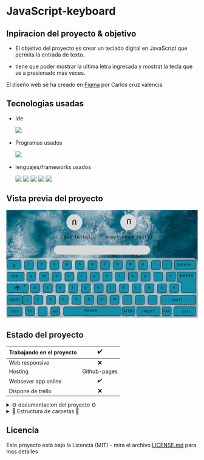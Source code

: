 # JavaScript-keyboard

## Inpiracion del proyecto & objetivo

-  El objetivo del proyecto es crear un teclado digital en JavaScript que permita la entrada de texto. 

-  tiene que poder mostrar la ultima letra ingresada y mostrat la tecla que se a presionado mas veces.

El diseño web se ha creado en [Figma](https://www.figma.com/file/kP0SJhf4iDDa9kAzsz1LM1/Github-projects?node-id=0%3A1) por Carlos cruz valencia

## Tecnologias usadas

- Ide
    <!-- visual studio code -->
    <code><img height="25" src="https://img.shields.io/badge/Visual_Studio_Code-0078D4?style=for-the-badge&logo=visual%20studio%20code&logoColor=white"></code>

- Programas usados
    <!-- figma -->
    <code><img height="30" src="https://img.shields.io/badge/Figma-F24E1E?style=for-the-badge&logo=figma&logoColor=white"></code>
- lenguajes/frameworks usados
    <!-- html -->
    <code><img height="30" src="https://img.shields.io/badge/HTML5-E34F26?style=for-the-badge&logo=html5&logoColor=white"></code><!-- css -->
    <code><img height="30" src="https://img.shields.io/badge/CSS3-1572B6?style=for-the-badge&logo=css3&logoColor=white"></code><!-- sass -->
    <code><img height="30" src="https://img.shields.io/badge/Sass-CC6699?style=for-the-badge&logo=sass&logoColor=white"></code><!-- javascript -->
    <code><img src="https://img.shields.io/badge/JavaScript-323330?style=for-the-badge&logo=javascript&logoColor=F7DF1E"></img></code>
    <code><img src="https://img.shields.io/badge/jquery-%230769AD.svg?style=for-the-badge&logo=jquery&logoColor=white"></img></code>
    
## Vista previa del proyecto

<!-- ``vista no disponible`` -->
<img src="pr-project\project-preview.png" aling="center"></img>
<!-- <img src="project-preview.gif" aling="center"></img> -->

## Estado del proyecto

|Trabajando en el proyecto|✔️|
| -------------------------- | :----------------: |
|            Web responsive  |      ❌        |
|           Hosting          |   Github-pages |
| Websever app online        |         ✔️    |  
| Dispone de trello          |         ❌    |  
<details>
<summary>⚙️ documentacion del proyecto ⚙️</summary>

1. Creacion de la pagina web en figma
    ![](pr-project/project-preview.png)
1. Maketacion de la pagina web en html y css/sass
    ![](pr-project/1.png)
    ``codigo del landing page`` [_landing.scss](assets/styles/sass/layouts/_landing.scss)
    ``codigo del teclado`` [_keys.scss](assets/styles/sass/components/_keys.scss)

2. Se añaden efectos a las teclas del teclado
   <img src="pr-project/1.gif" aling="center" width="100%"></img>
3. Se crea el javascript para detectar la tecla presionada
    ```javascript
    document.addEventListener('keydown', (event) => {
            var name = event.key;
            cosole.log(name);
    }, false);
    ```
   <img src="pr-project/2.gif" aling="center" width="100%"></img>
4. Pasamos el input del keyboard a una lista 
   
    ```javascript
    // lista que almacena las teclas presionadas
    list = [];

    document.addEventListener('keydown', (event) => {
            var name = event.key;
            // agregamos la tecla presionada a la lista
            list.push(name);
            // Eliminamos las , de la lista
            var string = list.join("");
            // pasamos el valor de la lista a el input text
            document.querySelector('input[name="input-text"]').value = string;
    }, false);
    ```
   <img src="pr-project/3.gif" aling="center" width="100%"></img>
5. Se añaden efectos a las teclas del teclado al ser presionadas por el usuario
    ``imagen no disponible``
</details>

<details >
<summary>📁 Estructura de carpetas 📁</summary>

```text
/
└── assets/
│    ├── js/
│    │   ├++ jquery.js "cdn"
│    │   └── app.js
│    └── media/
│    │    └── img
│    └── styles/
│        ├── css/
│        │   ├── main.css
│        │   └── main.css.map
│        └── sass/
│            ├── base/
│            │   └──_settings.scss
│            ├── components/
│            │   └──_keys.scss
│            ├── layouts/
│            │   └──_landing.scss
│            └── main.scss
├── pr-project/
├── index.html
├── Licence
└── README.md
```

</details>


<!-- └── / ├── │ -->


## Licencia

Este proyecto está bajo la Licencia (MIT) - mira el archivo [LICENSE.md](LICENSE.md)  para mas detalles

<!-- ## !codigo temporal¡
## git update code
```shell
git add -A && git commit -a -m \"update\" && git push
```

## sass compiler code
```shell
sass -w --style compressed assets/styles/sass/main.scss assets/styles/css/main.css
``` -->

<!-- ## otros links de interes para hacer la documentacion del proyecto -->

<!-- emojis  -->
<!-- https://tutorialmarkdown.com/emojis -->

<!-- badges/shields -->
<!-- https://naereen.github.io/badges/ -->
<!-- https://github.com/Ileriayo/markdown-badges -->